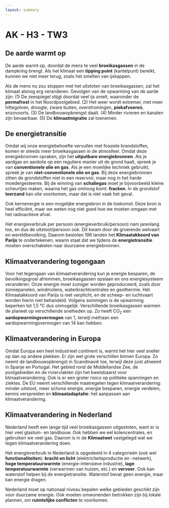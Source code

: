 ```yaml
---
layout: summary
---
```


# AK - H3 - TW3

## De aarde warmt op

De aarde warmt op, doordat de mens te veel **broeikasgassen** in de dampkring brengt. Als het klimaat een **tipping point** (kantelpunt) bereikt, kunnen we niet meer terug, zoals het smelten van ijskappen.

Als de mens nu zou stoppen met het uitstoten van broeikasgassen, zal het klimaat alsnog erg veranderen. Gevolgen van de opwarming van de aarde zijn: (1) De zeespiegel stijgt doordat veel ijs smelt, waaronder de **permafrost** in het Noordpoolgebied. (2) Het weer wordt extremer, met meer hittegolven, droogte, zware buiten, overstromingen, **piekafvoeren**, enzovoorts. (3) De landbouwopbrengst daalt. (4) Minder rivieren en kanalen zijn bevaarbaar. (5) De **klimaatmigratie** zal toenemen.

## De energietransitie

Omdat wij onze energiebehoefte vervullen met fossiele brandstoffen, komen er steeds meer broeikasgassen in de atmosfeer. Omdat deze energiebronnen opraken, zijn het **uitputbare energiebronnen**. Als je aardgas en aardolie op een reguliere manier uit de grond haalt, spreek je van **conventionele olie en gas**. Als je een moeilijke techniek gebruikt, spreek je van **niet-conventionele olie en gas**. Bij deze energiebronnen zitten de grondstoffen niet in een reservoir, maar nog in het harde moedergesteente. Bij de winning van **schaliegas** moet je bijvoorbeeld kleine scheurtjes maken, waarna het gas omhoog komt: **fracken**. In de grondstof **teerzand** kan olie voorkomen, maar dat is niet vaak het geval.

Ook kernenergie is een mogelijke energiebron in de toekomst. Deze bron is heel efficiënt, maar we weten nog niet goed hoe we moeten omgaan met het radioactieve afval.

Het energieverbruik per persoon (energieverbruik/persoon) nam jarenlang toe, en dus de uitstoot/persoon ook. Dit kwam door de groeiende welvaart en wereldbevolking. Daarom besloten 196 landen het **Klimaatakkoord van Parijs** te ondertekenen, waarin staat dat we tijdens de **energietransitie** moeten overschakelen naar duurzame energiebronnen.

## Klimaatverandering tegengaan

Voor het tegengaan van klimaatverandering kun je energie besparen, de bevolkingsgroei afremmen, broeikasgassen opslaan en ons energiesysteem veranderen. Onze energie moet zuiniger worden geproduceerd, zoals door zonnepanelen, windmolens, waterkrachtcentrales en geothermie. Het Klimaatakkoord van Parijs is niet verplicht, en de scheep- en luchtvaart worden hierin niet behandeld. Volgens sommigen is de opwarming beperken tot 1,5 °C dus onmogelijk. Verschillende broeikasgassen warmen de planeet op verschillende snelheden op. Zo heeft CO<sub>2</sub> een **aardopwarmingsvermogen** van 1, terwijl methaan een aardopwarmingsvermogen van 14 kan hebben.

## Klimaatverandering in Europa

Omdat Europa een heel industrieel continent is, warmt het hier veel sneller op dan op andere plekken. Er zijn wel grote verschillen binnen Europa. Zo neemt de landbouwopbrengst in Scandinavië toe, terwijl deze juist afneemt in Spanje en Portugal. Het gebied rond de Middellandse Zee, de poolgebieden en de riviervlakten zijn het kwetsbaarst voor klimaatverandering. Ook is er een groter risico op politieke spanningen en ziektes. De EU neemt verschillende maatregelen tegen klimaatverandering: minder uitstoot, meer schone energie, energie besparen, energie verdelen, kennis verspreiden en **klimaatadaptatie**: het aanpassen aan klimaatverandering.

## Klimaatverandering in Nederland

Nederland heeft een lange tijd veel broeikasgassen uitgestoten, want er is hier veel glastuin- en landbouw. Ook hebben we eel kolencentrales, en gebruiken we veel gas. Daarom is in de **Klimaatwet** vastgelegd wat we tegen klimaatverandering doen.

Het energieverbruik in Nederland is opgedeeld in 4 categorieën (ook wel **functionaliteiten**): **kracht en licht** (elektriciteitsproductie en -netwerk), **hoge temperatuurwarmte** (energie-intensieve industrie), **lage temperatuurwarmte** (verwarmen van huizen, etc.) en **vervoer**. Ook kan waterstof helpen bij de energietransitie. Waterstof bevat geen energie, maar kan energie dragen.

Nederland moet op nationaal niveau bepalen welke gebieden geschikt zijn voor duurzame energie. Ook moeten omwonenden betrokken zijn bij lokale plannen, om **ruimtelijke conflicten** te voorkomen.
